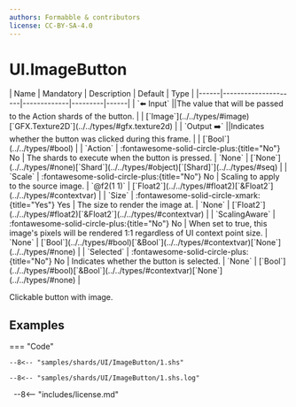 ```yaml
---
authors: Formabble & contributors
license: CC-BY-SA-4.0
---
```



# UI.ImageButton

<div class="sh-parameters" markdown="1">
| Name | Mandatory | Description | Default | Type |
|------|---------------------|-------------|---------|------|
| `⬅️ Input` ||The value that will be passed to the Action shards of the button. | | [`Image`](../../types/#image)[`GFX.Texture2D`](../../types/#gfx.texture2d) |
| `Output ➡️` ||Indicates whether the button was clicked during this frame. | | [`Bool`](../../types/#bool) |
| `Action` | :fontawesome-solid-circle-plus:{title="No"} No  | The shards to execute when the button is pressed. | `None` | [`None`](../../types/#none)[`Shard`](../../types/#object)[`[Shard]`](../../types/#seq) |
| `Scale` | :fontawesome-solid-circle-plus:{title="No"} No  | Scaling to apply to the source image. | `@f2(1 1)` | [`Float2`](../../types/#float2)[`&Float2`](../../types/#contextvar) |
| `Size` | :fontawesome-solid-circle-xmark:{title="Yes"} Yes  | The size to render the image at. | `None` | [`Float2`](../../types/#float2)[`&Float2`](../../types/#contextvar) |
| `ScalingAware` | :fontawesome-solid-circle-plus:{title="No"} No  | When set to true, this image's pixels will be rendered 1:1 regardless of UI context point size. | `None` | [`Bool`](../../types/#bool)[`&Bool`](../../types/#contextvar)[`None`](../../types/#none) |
| `Selected` | :fontawesome-solid-circle-plus:{title="No"} No  | Indicates whether the button is selected. | `None` | [`Bool`](../../types/#bool)[`&Bool`](../../types/#contextvar)[`None`](../../types/#none) |

</div>

Clickable button with image.

## Examples

=== "Code"

  ```x86asm linenums="1"
  --8<-- "samples/shards/UI/ImageButton/1.shs"
  ```

  ```
  --8<-- "samples/shards/UI/ImageButton/1.shs.log"
  ```
&nbsp;
--8<-- "includes/license.md"

